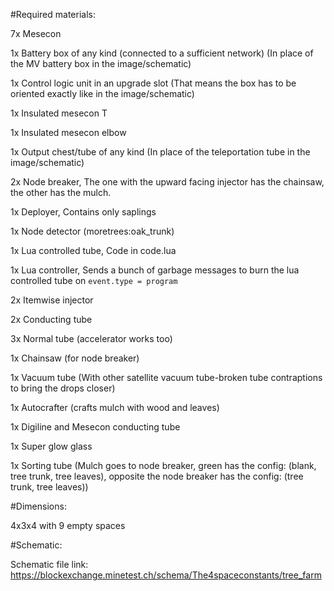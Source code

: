 #Required materials:

7x Mesecon

1x Battery box of any kind (connected to a sufficient network) (In place of the MV battery box in the image/schematic)

1x Control logic unit in an upgrade slot (That means the box has to be oriented exactly like in the image/schematic)

1x Insulated mesecon T

1x Insulated mesecon elbow

1x Output chest/tube of any kind (In place of the teleportation tube in the image/schematic)

2x Node breaker,
 The one with the upward facing injector has the chainsaw, the other has the mulch.

1x Deployer,
 Contains only saplings

1x Node detector (moretrees:oak_trunk)

1x Lua controlled tube,
 Code in code.lua

1x Lua controller,
 Sends a bunch of garbage messages to burn the lua controlled tube on `event.type = program`

2x Itemwise injector

2x Conducting tube

3x Normal tube (accelerator works too)

1x Chainsaw (for node breaker)

1x Vacuum tube (With other satellite vacuum tube-broken tube contraptions to bring the drops closer)

1x Autocrafter (crafts mulch with wood and leaves)

1x Digiline and Mesecon conducting tube

1x Super glow glass

1x Sorting tube (Mulch goes to node breaker, green has the config: (blank, tree trunk, tree leaves), opposite the node breaker has the config: (tree trunk, tree leaves))


#Dimensions:

4x3x4 with 9 empty spaces

#Schematic:

Schematic file link:
https://blockexchange.minetest.ch/schema/The4spaceconstants/tree_farm
